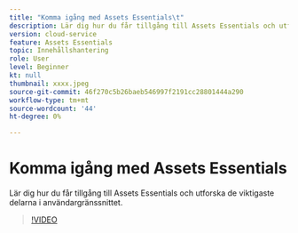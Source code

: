 ```yaml
---
title: "Komma igång med Assets Essentials\t"
description: Lär dig hur du får tillgång till Assets Essentials och utforska de viktigaste delarna i användargränssnittet.
version: cloud-service
feature: Assets Essentials
topic: Innehållshantering
role: User
level: Beginner
kt: null
thumbnail: xxxx.jpeg
source-git-commit: 46f270c5b26baeb546997f2191cc28801444a290
workflow-type: tm+mt
source-wordcount: '44'
ht-degree: 0%

---
```



# Komma igång med Assets Essentials

Lär dig hur du får tillgång till Assets Essentials och utforska de viktigaste delarna i användargränssnittet.

>[!VIDEO](https://video.tv.adobe.com/v/xxx/?quality=9&learn=on)
